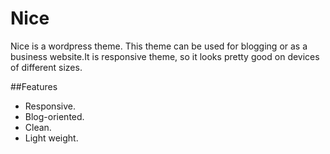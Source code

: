 # Nice

Nice is a wordpress theme. This theme can be used for blogging or as a business website.It is responsive theme, so it looks pretty good on devices of different sizes.

##Features

- Responsive.
- Blog-oriented.
- Clean.
- Light weight. 